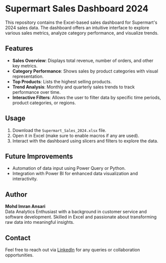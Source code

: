 # Supermart Sales Dashboard 2024

This repository contains the Excel-based sales dashboard for Supermart's 2024 sales data. The dashboard offers an intuitive interface to explore various sales metrics, analyze category performance, and visualize trends.

## Features
- **Sales Overview**: Displays total revenue, number of orders, and other key metrics.
- **Category Performance**: Shows sales by product categories with visual representation.
- **Top Products**: Lists the highest selling products.
- **Trend Analysis**: Monthly and quarterly sales trends to track performance over time.
- **Interactive Filters**: Allows the user to filter data by specific time periods, product categories, or regions.

## Usage
1. Download the `Supermart_Sales_2024.xlsx` file.
2. Open it in Excel (make sure to enable macros if any are used).
3. Interact with the dashboard using slicers and filters to explore the data.

## Future Improvements
- Automation of data input using Power Query or Python.
- Integration with Power BI for enhanced data visualization and interactivity.

## Author
**Mohd Imran Ansari**  
Data Analytics Enthusiast with a background in customer service and software development. Skilled in Excel and passionate about transforming raw data into meaningful insights.

## Contact
Feel free to reach out via [LinkedIn](https://www.linkedin.com/in/mohd-imran-ansari-bb79592b7) for any queries or collaboration opportunities.

